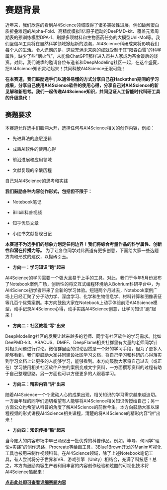 # 赛题背景

近年来，我们欣喜的看到AI4Science领域取得了诸多突破性进展，例如破解蛋白质折叠难题的Alpha-Fold、高精度模拟1亿原子运动的DeePMD-kit、覆盖元素周期表的预训练模型DPA-1、刷爆多项材料和生物医药任务的大模型Uni-Mol等。我们坚信AI工具将在自然科学领域掀起新的浪潮，AI4Science科研成果将影响我们每个人的生活。令人遗憾的是，这些充满未来感的成就受制于其“阳春白雪”的科学属性，缺少了些“烟火气”，未能像ChatGPT那样进入市井人家成为茶余饭后的谈资。对此，我们诚挚的邀请各位布道者和DeepModeling社区一起，在这个盛夏，把AI4Science知识灵动起来！共同释放AI4Science无限可能！

**在本赛道，我们鼓励选手们以通俗易懂的方式分享自己在Hackathon期间的学习成果，分享自己使用AI4Science软件的使用心得，分享自己对AI4Science的新见解和新思考。我们一起传递AI4Science知识，共同见证人工智能时代科研工具的升级换代！**


## 赛题要求

本赛道允许选手们脑洞大开，选择任何与AI4Science相关的创作内容，例如：


- 先进算法的底层逻辑

- 成熟AI软件的使用心得

- 前沿进展和应用领域

- 文献复现的辛酸历程

自己对AI4Science的思考和实践


**我们鼓励各种内容创作形式，包括但不限于：**


- Notebook笔记

- Bilibili科普视频

- 知乎优质文章

- 小红书文献复现日记


**本赛道不为选手们的想象力划定任何边界！我们将综合考量作品的科学属性、创新性和潜在传播力等。** 
为了让各位同学对此赛道有更多创意，下面给大家一些选题方向和形式的建议，以抛砖引玉。



- **方向一：学习知识“跑”起来**

AI4Science的学习需要一个强大且易于上手的工具。对此，我们于今年5月份发布了Notebook案例广场，创新性的将交互式编程环境纳入Bohrium科研平台中，为AI4Science初学者带来了全新的学习体验。短短两个月过去，Notebook案例广场上已经汇聚了分子动力学、深度学习、化学和生物信息学、材料计算和图像表征等几百个优秀案例。本方向鼓励大家在Notebook上动手体验前沿AI4Science模型，动手记录AI4Science心得，动手实践AI4Science创意，让学习知识“跑”起来！

- **方向二：社区教程“写”出来**

DeepModeling社区的发展让越来越多的老师、同学有社区软件的学习需求。比如DeePMD-kit、ABACUS、DMFF、DeepFlame相关社群里有大量的老师同学针对相关问题进行讨论。微信群里面的讨论固然是一个好的学习手段，但为了更多人能够看到，我们更鼓励大家共同建设社区学习文档，将自己学习和科研的心得落实到学习文档上让更多的人能够学习，能够看到。本方向鼓励大家将自己过去（或正在）学习使用相关社区软件产生的案例变成文字资料，一方面撰写资料的过程有助于自己整理思路，另一方面也可以方便更多的人跟着学习。

- **方向三：精彩内容“讲”出来**

随着AI4Science一个个激动人心的成果出现，相关知识的学习需求越来越迫切。一方面年轻的同学们迫切希望有人能够将AI4Science相关知识传授给自己；另一方面公众也希望从科普的角度了解AI4Science的前世今生。本方向鼓励大家以课程视频的形式讲授AI4Science相关课程，清楚的将AI4Science的精彩内容“讲”出来！

- **方向四：知识传播“酷”起来**


当今庞大的内容市场中早已涌现出一批优秀的科普作品。例如，毕导、何同学“理论+实践”的创作思路，Procreate等绘画工具，3Blue1Brown开发的Manim可视化工具也被用来制作视频科普。在AI4Science领域，除了上述Notebook笔记工具，有人尝试将分子世界和VR、游戏引擎（Unity）相结合，充满了科技感！总之，本方向鼓励内容生产者利用丰富的内容创作经验和炫酷的可视化技术将AI4Science酷起来！

**[点击此处即可查看详细赛题内容](https://dptechnology.feishu.cn/docx/Rl03dnIqqomF0Fx8FjgcVhnonRd?from=from_copylink)**


